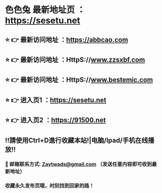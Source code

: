 # 色色兔 最新地址页 ：https://sesetu.net
## ⭐️ 👉 最新访问地址 ：https://abbcao.com
## ⭐️ 👉 最新访问地址 ：HttpS://www.zzsxbf.com
## ⭐️ 👉 最新访问地址 ：HttpS://www.bestemic.com
## ⭐️ 👉 进入页1 ：https://sesetu.net
## ⭐️ 👉 进入页2 ：https://91500.net
## ‼️請使用Ctrl+D進行收藏本站!|电脑/Ipad/手机在线播放‼️
### 📧 邮箱联系方式: Zavtwads@gmail.com （发送任意内容即可收到最新地址）
### 收藏永久发布页哦，时刻找到回家的路！
